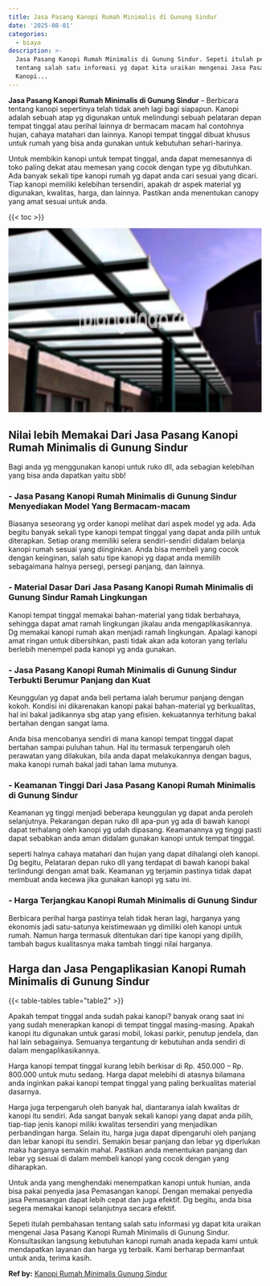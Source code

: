 ```yaml
---
title: Jasa Pasang Kanopi Rumah Minimalis di Gunung Sindur
date: '2025-08-01'
categories:
  - biaya
description: >-
  Jasa Pasang Kanopi Rumah Minimalis di Gunung Sindur. Sepeti itulah pembahasan
  tentang salah satu informasi yg dapat kita uraikan mengenai Jasa Pasang
  Kanopi...
---
```


**Jasa Pasang Kanopi Rumah Minimalis di Gunung Sindur** – Berbicara tentang kanopi sepertinya telah tidak aneh lagi bagi siapapun. Kanopi adalah sebuah atap yg digunakan untuk melindungi sebuah pelataran depan tempat tinggal atau perihal lainnya dr bermacam macam hal contohnya hujan, cahaya matahari dan lainnya. Kanopi tempat tinggal dibuat khusus untuk rumah yang bisa anda gunakan untuk kebutuhan sehari-harinya.

Untuk membikin kanopi untuk tempat tinggal, anda dapat memesannya di toko paling dekat atau memesan yang cocok dengan type yg dibutuhkan. Ada banyak sekali tipe kanopi rumah yg dapat anda cari sesuai yang dicari. Tiap kanopi memiliki kelebihan tersendiri, apakah dr aspek material yg digunakan, kwalitas, harga, dan lainnya. Pastikan anda menentukan canopy yang amat sesuai untuk anda.

{{< toc >}}

![Jasa Pasang Kanopi Rumah Minimalis di Gunung Sindur](/images/harga-kanopi-minimalis-07.png)

## Nilai lebih Memakai Dari Jasa Pasang Kanopi Rumah Minimalis di Gunung Sindur

Bagi anda yg menggunakan kanopi untuk ruko dll, ada sebagian kelebihan yang bisa anda dapatkan yaitu sbb!

### \- Jasa Pasang Kanopi Rumah Minimalis di Gunung Sindur Menyediakan Model Yang Bermacam-macam

Biasanya seseorang yg order kanopi melihat dari aspek model yg ada. Ada begitu banyak sekali type kanopi tempat tinggal yang dapat anda pilih untuk diterapkan. Setiap orang memiliki selera sendiri-sendiri didalam belanja kanopi rumah sesuai yang diinginkan. Anda bisa membeli yang cocok dengan keinginan, salah satu tipe kanopi yg dapat anda memilih sebagaimana halnya persegi, persegi panjang, dan lainnya.

### \- Material Dasar Dari Jasa Pasang Kanopi Rumah Minimalis di Gunung Sindur Ramah Lingkungan

Kanopi tempat tinggal memakai bahan-material yang tidak berbahaya, sehingga dapat amat ramah lingkungan jikalau anda mengaplikasikannya. Dg memakai kanopi rumah akan menjadi ramah lingkungan. Apalagi kanopi amat ringan untuk dibersihkan, pasti tidak akan ada kotoran yang terlalu berlebih menempel pada kanopi yg anda gunakan.

### \- Jasa Pasang Kanopi Rumah Minimalis di Gunung Sindur Terbukti Berumur Panjang dan Kuat

Keunggulan yg dapat anda beli pertama ialah berumur panjang dengan kokoh. Kondisi ini dikarenakan kanopi pakai bahan-material yg berkualitas, hal ini bakal jadikannya sbg atap yang efisien. kekuatannya terhitung bakal bertahan dengan sangat lama.

Anda bisa mencobanya sendiri di mana kanopi tempat tinggal dapat bertahan sampai puluhan tahun. Hal itu termasuk terpengaruh oleh perawatan yang dilakukan, bila anda dapat melakukannya dengan bagus, maka kanopi rumah bakal jadi tahan lama mutunya.

### \- Keamanan Tinggi Dari Jasa Pasang Kanopi Rumah Minimalis di Gunung Sindur

Keamanan yg tinggi menjadi beberapa keunggulan yg dapat anda peroleh selanjutnya. Pekarangan depan ruko dll apa-pun yg ada di bawah kanopi dapat terhalang oleh kanopi yg udah dipasang. Keamanannya yg tinggi pasti dapat sebabkan anda aman didalam gunakan kanopi untuk tempat tinggal.

seperti halnya cahaya matahari dan hujan yang dapat dihalangi oleh kanopi. Dg begitu, Pelataran depan ruko dll yang terdapat di bawah kanopi bakal terlindungi dengan amat baik. Keamanan yg terjamin pastinya tidak dapat membuat anda kecewa jika gunakan kanopi yg satu ini.

### \- Harga Terjangkau Kanopi Rumah Minimalis di Gunung Sindur

Berbicara perihal harga pastinya telah tidak heran lagi, harganya yang ekonomis jadi satu-satunya keistimewaan yg dimiliki oleh kanopi untuk rumah. Namun harga termasuk ditentukan dari tipe kanopi yang dipilih, tambah bagus kualitasnya maka tambah tinggi nilai harganya.

## Harga dan Jasa Pengaplikasian Kanopi Rumah Minimalis di Gunung Sindur

{{< table-tables table="table2" >}}

Apakah tempat tinggal anda sudah pakai kanopi? banyak orang saat ini yang sudah menerapkan kanopi di tempat tinggal masing-masing. Apakah kanopi itu digunakan untuk garasi mobil, lokasi parkir, penutup jendela, dan hal lain sebagainya. Semuanya tergantung dr kebutuhan anda sendiri di dalam mengaplikasikannya.

Harga kanopi tempat tinggal kurang lebih berkisar di Rp. 450.000 – Rp. 800.000 untuk mutu sedang. Harga dapat melebihi di atasnya bilamana anda inginkan pakai kanopi tempat tinggal yang paling berkualitas material dasarnya.

Harga juga terpengaruh oleh banyak hal, diantaranya ialah kwalitas dr kanopi itu sendiri. Ada sangat banyak sekali kanopi yang dapat anda pilih, tiap-tiap jenis kanopi miliki kwalitas tersendiri yang menjadikan perbandingan harga. Selain itu, harga juga dapat dipengaruhi oleh panjang dan lebar kanopi itu sendiri. Semakin besar panjang dan lebar yg diperlukan maka harganya semakin mahal. Pastikan anda menentukan panjang dan lebar yg sesuai di dalam membeli kanopi yang cocok dengan yang diharapkan.

Untuk anda yang menghendaki menempatkan kanopi untuk hunian, anda bisa pakai penyedia jasa Pemasangan kanopi. Dengan memakai penyedia jasa Pemasangan dapat lebih cepat dan juga efektif. Dg begitu, anda bisa segera memakai kanopi selanjutnya secara efektif.

Sepeti itulah pembahasan tentang salah satu informasi yg dapat kita uraikan mengenai Jasa Pasang Kanopi Rumah Minimalis di Gunung Sindur. Konsultasikan langsung kebutuhan kanopi rumah anada kepada kami untuk mendapatkan layanan dan harga yg terbaik. Kami berharap bermanfaat untuk anda, terima kasih.

**Ref by:**  [Kanopi Rumah Minimalis Gunung Sindur](https://id.wikipedia.org/wiki/Kanopi)

